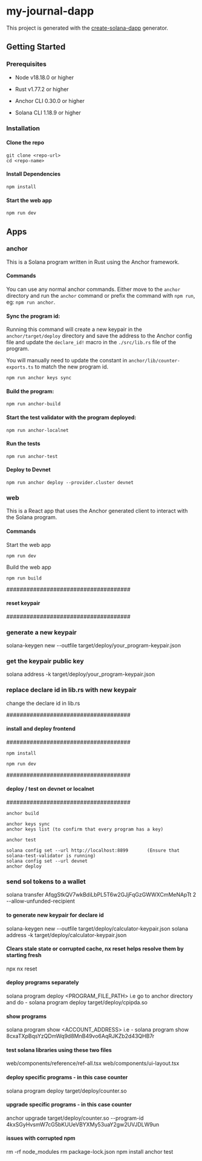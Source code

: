 
# my-journal-dapp

This project is generated with the [create-solana-dapp](https://github.com/solana-developers/create-solana-dapp) generator.

## Getting Started

### Prerequisites

- Node v18.18.0 or higher

- Rust v1.77.2 or higher
- Anchor CLI 0.30.0 or higher
- Solana CLI 1.18.9 or higher

### Installation

#### Clone the repo

```shell
git clone <repo-url>
cd <repo-name>
```

#### Install Dependencies

```shell
npm install
```

#### Start the web app

```
npm run dev
```

## Apps

### anchor

This is a Solana program written in Rust using the Anchor framework.

#### Commands

You can use any normal anchor commands. Either move to the `anchor` directory and run the `anchor` command or prefix the command with `npm run`, eg: `npm run anchor`.

#### Sync the program id:

Running this command will create a new keypair in the `anchor/target/deploy` directory and save the address to the Anchor config file and update the `declare_id!` macro in the `./src/lib.rs` file of the program.

You will manually need to update the constant in `anchor/lib/counter-exports.ts` to match the new program id.

```shell
npm run anchor keys sync
```

#### Build the program:

```shell
npm run anchor-build
```

#### Start the test validator with the program deployed:

```shell
npm run anchor-localnet
```

#### Run the tests

```shell
npm run anchor-test
```

#### Deploy to Devnet

```shell
npm run anchor deploy --provider.cluster devnet
```

### web

This is a React app that uses the Anchor generated client to interact with the Solana program.

#### Commands

Start the web app

```shell
npm run dev
```

Build the web app

```shell
npm run build
```


#####################################
#### reset keypair ####
#####################################
### generate a new keypair
solana-keygen new --outfile target/deploy/your_program-keypair.json
### get the keypair public key
solana address -k target/deploy/your_program-keypair.json
### replace declare id in lib.rs with new keypair
change the declare id in lib.rs


#####################################
#### install and deploy frontend ####
#####################################

``` install the neccessary packages
npm install
```

``` run the frontend
npm run dev
```

#####################################
#### deploy / test on devnet or localnet ####
#####################################

``` run test (run inside anchor directory)
anchor build
```

``` sync all keys (run inside anchor directory)
anchor keys sync
anchor keys list (to confirm that every program has a key)
```

``` run test either on localhost or devnet, change anchor.toml cluster to either reflect localnet or devnet before deployment
anchor test
```

``` deploy to localhost or devnet, change anchor.toml cluster to either reflect localnet or devnet before deployment
solana config set --url http://localhost:8899       (Ensure that solana-test-validator is running)
solana config set --url devnet
anchor deploy 
```




### send sol tokens to a wallet
solana transfer AfqgStkQV7wkBdiLbPL5T6w2GJjFqGzGWWXCmMeNApTt 2 --allow-unfunded-recipient


#### to generate new keypair for declare id
solana-keygen new --outfile target/deploy/calculator-keypair.json
solana address -k target/deploy/calculator-keypair.json


####  Clears stale state or corrupted cache, nx reset helps resolve them by starting fresh
npx nx reset


#### deploy programs separately
solana program deploy <PROGRAM_FILE_PATH>
i.e go to anchor directory and do - solana program deploy target/deploy/cpipda.so


#### show programs
solana program show <ACCOUNT_ADDRESS>
i.e - solana program show 8cxaTXpBqsYzQDmWq9d8MnB49vo6AqRJKZb2d43QHB7r


#### test solana libraries using these two files
web/components/reference/ref-all.tsx
web/components/ui-layout.tsx


#### deploy specific programs - in this case counter
solana program deploy target/deploy/counter.so

#### upgrade specific programs - in this case counter
anchor upgrade target/deploy/counter.so --program-id 4kxSGyHvsmW7cG5bKUUeVBYXMy53uaY2gw2UVJDLW9un


#### issues with corrupted npm
rm -rf node_modules
rm package-lock.json
npm install
anchor test




<!-- solana program deploy --upgrade-authority <UPGRADE_AUTHORITY_SIGNER> target/deploy/your_program.so -->


<!-- intro -->
<!-- https://solana.com/developers/guides/games/nfts-in-games -->
<!-- https://solana.com/developers/guides/getstarted/local-rust-hello-world -->
<!-- https://solana.com/developers/guides/getstarted/scaffold-nextjs-anchor -->


<!-- beginner -->